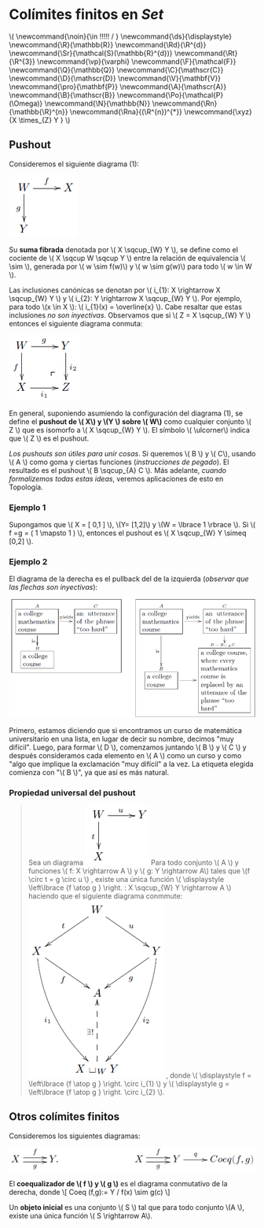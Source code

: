 # Colímites finitos en *Set*
<script type="text/javascript" async
  src="https://cdnjs.cloudflare.com/ajax/libs/mathjax/2.7.1/MathJax.js?config=TeX-MML-AM_CHTML">
</script>

\\(
  \newcommand{\noin}{\in \!\!\!\!\! / }
  \newcommand{\ds}{\displaystyle}
  \newcommand{\R}{\mathbb{R}}
  \newcommand{\Rd}{\R^{d}}
  \newcommand{\Sr}{\mathcal{S}(\mathbb{R}^{d})}
  \newcommand{\Rt}{\R^{3}}
  \newcommand{\vp}{\varphi}
  \newcommand{\F}{\mathcal{F}}
  \newcommand{\Q}{\mathbb{Q}}
  \newcommand{\C}{\mathscr{C}}
  \newcommand{\D}{\mathscr{D}}
  \newcommand{\V}{\mathbf{V}}
  \newcommand{\pro}{\mathbf{P}}
  \newcommand{\A}{\mathscr{A}}
  \newcommand{\B}{\mathscr{B}}
  \newcommand{\Po}{\mathcal{P}(\Omega)}
  \newcommand{\N}{\mathbb{N}}
  \newcommand{\Rn}{\mathbb{\R}^{n}}
  \newcommand{\Rna}{(\R^{n})^{*}}
  \newcommand{\xyz}{X \times_{Z} Y }
\\)

## Pushout

Consideremos  el siguiente diagrama (1):

![pushout](img/img20.png)

Su **suma fibrada** denotada por \\( X \sqcup_{W} Y \\), se define como el cociente  de \\( X \sqcup W \sqcup Y \\) entre la relación de equivalencia \\( \sim \\), generada por \\( w \sim f(w)\\) y \\( w \sim g(w)\\) para todo \\( w \in W \\).

Las inclusiones canónicas se denotan por \\( i_{1}: X \rightarrow X \sqcup_{W} Y \\) y \\( i_{2}: Y \rightarrow X \sqcup_{W} Y \\). Por ejemplo, para todo \\(x \in X \\): \\( i_{1}(x) = \overline{x} \\). Cabe resaltar que estas inclusiones *no son inyectivas*. Observamos que si \\( Z = X \sqcup_{W} Y \\) entonces el siguiente diagrama conmuta:

![fib](img/img21.png)

En general, suponiendo asumiendo la configuración del diagrama (1), se define el **pushout de \\( X\\) y \\(Y \\) sobre \\( W\\)** como cualquier conjunto \\( Z \\) que es isomorfo a \\( X \sqcup_{W} Y \\). El símbolo \\( \ulcorner\\) indica que \\( Z \\) es el pushout.

*Los pushouts son útiles para unir cosas*. Si queremos \\( B \\) y \\( C\\), usando \\( A \\) como goma y ciertas funciones (*instrucciones de pegado*). El resultado es el pushout \\( B \sqcup_{A} C \\). Más adelante, *cuando formalizemos todas estas ideas*, veremos aplicaciones de esto en Topología.

### Ejemplo 1

Supongamos que \\( X = [ 0,1 ] \\), \\(Y= [1,2]\\) y \\(W = \lbrace 1 \rbrace \\). Si \\( f =g = ( 1 \mapsto 1 ) \\), entonces el pushout es \\( X \sqcup_{W} Y \simeq [0,2] \\).

### Ejemplo 2
El diagrama de la derecha es el pullback del de la izquierda (*observar que las flechas son inyectivas*):

![ej2](img/img22.png)

Primero, estamos diciendo que si encontramos un curso de matemática universitario en una lista, en lugar de decir su nombre, decimos "muy difícil". Luego, para formar \\( D \\), comenzamos juntando \\( B \\) y \\( C \\) y después consideramos cada elemento en \\( A \\) como un curso y como "algo que implique la exclamación "muy difícil" a la vez. La etiqueta elegida comienza con "\\( B \\)", ya que así es más natural.

### Propiedad universal del pushout
> Sea un diagrama ![unipush1](img/img23.png) Para todo conjunto \\( A \\) y funciones \\( f: X \rightarrow A \\)  y \\( g:  Y \rightarrow A\\) tales que \\(f \circ t = g \circ u \\) , existe una única función \\( \displaystyle \left\lbrace {f \atop g } \right. : X \sqcup_{W} Y \rightarrow A \\) haciendo que el siguiente diagrama conmmute: ![unipush2](img/img24.png)
, donde \\( \displaystyle  f = \left\lbrace {f \atop g } \right. \circ i_{1}  \\) y \\( \displaystyle  g = \left\lbrace {f \atop g } \right. \circ i_{2}  \\).


## Otros colímites finitos

Consideremos los siguientes diagramas:

![otroslim](img/img25.png)

El **coequalizador de \\( f \\) y \\( g \\)**  es el diagrama conmutativo de la derecha, donde \\[ Coeq (f,g):= Y / f(x) \sim g(c) \\]

Un **objeto inicial** es una conjunto \\( S \\)  tal que para todo conjunto \\(A \\), existe una única función \\( S \rightarrow A\\).
